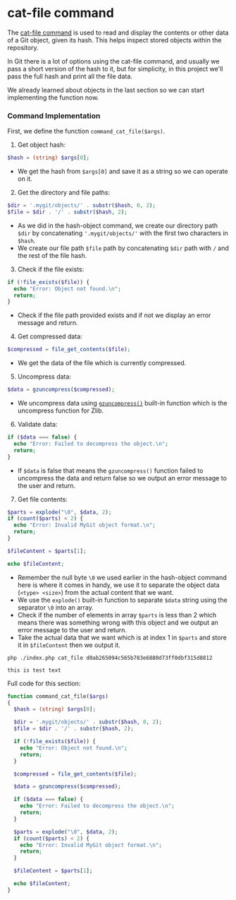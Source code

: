 # cat-file command

The [cat-file command](https://git-scm.com/docs/git-cat-file) is used to read and display the contents or other data of a Git object, given its hash. This helps inspect stored objects within the repository.

In Git there is a lot of options using the cat-file command, and usually we pass a short version of the hash to it, but for simplicity, in this project we'll pass the full hash and print all the file data.

We already learned about objects in the last section so we can start implementing the function now.

### Command Implementation

First, we define the function `command_cat_file($args)`.

1. Get object hash:

```php title="./index.php"
$hash = (string) $args[0];
```

  - We get the hash from `$args[0]` and save it as a string so we can operate on it.

2. Get the directory and file paths:

```php title="./index.php"
$dir = '.mygit/objects/' . substr($hash, 0, 2);
$file = $dir . '/' . substr($hash, 2);
```

  - As we did in the hash-object command, we create our directory path `$dir` by concatenating `'.mygit/objects/'` with the first two characters in `$hash`.
  - We create our file path `$file` path by concatenating `$dir` path with `/` and the rest of the file hash.

3. Check if the file exists:
```php title="./index.php"
if (!file_exists($file)) {
  echo "Error: Object not found.\n";
  return;
}
```

  - Check if the file path provided exists and if not we display an error message and return.

4. Get compressed data:

```php title="./index.php"
$compressed = file_get_contents($file);
```

  - We get the data of the file which is currently compressed.

5. Uncompress data:

```php title="./index.php"
$data = gzuncompress($compressed);
```

  - We uncompress data using [`gzuncompress()`](https://www.php.net/manual/en/function.gzuncompress.php) built-in function which is the uncompress function for Zlib.

6. Validate data:

```php title="./index.php"
if ($data === false) {
  echo "Error: Failed to decompress the object.\n";
  return;
}
```

  - If `$data` is false that means the `gzuncompress()` function failed to uncompress the data and return false so we output an error message to the user and return.

7. Get file contents:

```php title="./index.php"
$parts = explode("\0", $data, 2);
if (count($parts) < 2) {
  echo "Error: Invalid MyGit object format.\n";
  return;
}

$fileContent = $parts[1];

echo $fileContent;
```

  - Remember the null byte `\0` we used earlier in the hash-object command here is where it comes in handy, we use it to separate the object data (`<type> <size>`) from the actual content that we want.
  - We use the `explode()` built-in function to separate `$data` string using the separator `\0` into an array.
  - Check if the number of elements in array `$parts` is less than 2 which means there was something wrong with this object and we output an error message to the user and return.
  - Take the actual data that we want which is at index 1 in `$parts` and store it in `$fileContent` then we output it.

```text title="run example"
php ./index.php cat_file d0ab265094c565b783e6880d73ff0dbf315d8812
```

```text title="output example"
this is test text
```

Full code for this section:
```php title="./index.php"
function command_cat_file($args)
{
  $hash = (string) $args[0];

  $dir = '.mygit/objects/' . substr($hash, 0, 2);
  $file = $dir . '/' . substr($hash, 2);

  if (!file_exists($file)) {
    echo "Error: Object not found.\n";
    return;
  }

  $compressed = file_get_contents($file);

  $data = gzuncompress($compressed);

  if ($data === false) {
    echo "Error: Failed to decompress the object.\n";
    return;
  }

  $parts = explode("\0", $data, 2);
  if (count($parts) < 2) {
    echo "Error: Invalid MyGit object format.\n";
    return;
  }

  $fileContent = $parts[1];

  echo $fileContent;
}
```